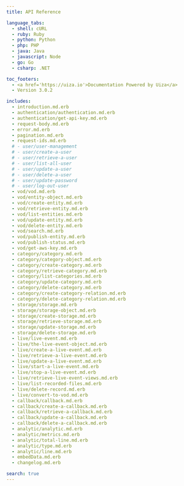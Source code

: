 ```yaml
---
title: API Reference

language_tabs:
  - shell: cURL
  - ruby: Ruby
  - python: Python
  - php: PHP
  - java: Java
  - javascript: Node
  - go: Go
  - csharp: .NET

toc_footers:
  - <a href='https://uiza.io'>Documentation Powered by Uiza</a>
  - Version 3.0.2

includes:
  - introduction.md.erb
  - authentication/authentication.md.erb
  - authentication/get-api-key.md.erb
  - request-body.md.erb
  - error.md.erb
  - pagination.md.erb
  - request-ids.md.erb
  # - user/user-management
  # - user/create-a-user
  # - user/retrieve-a-user
  # - user/list-all-user
  # - user/update-a-user
  # - user/delete-a-user
  # - user/update-password
  # - user/log-out-user
  - vod/vod.md.erb
  - vod/entity-object.md.erb
  - vod/create-entity.md.erb
  - vod/retrieve-entity.md.erb
  - vod/list-entities.md.erb
  - vod/update-entity.md.erb
  - vod/delete-entity.md.erb
  - vod/search.md.erb
  - vod/publish-entity.md.erb
  - vod/publish-status.md.erb
  - vod/get-aws-key.md.erb
  - category/category.md.erb
  - category/category-object.md.erb
  - category/create-category.md.erb
  - category/retrieve-category.md.erb
  - category/list-categories.md.erb
  - category/update-category.md.erb
  - category/delete-category.md.erb
  - category/create-category-relation.md.erb
  - category/delete-category-relation.md.erb
  - storage/storage.md.erb
  - storage/storage-object.md.erb
  - storage/create-storage.md.erb
  - storage/retrieve-storage.md.erb
  - storage/update-storage.md.erb
  - storage/delete-storage.md.erb
  - live/live-event.md.erb
  - live/the-live-event-object.md.erb
  - live/create-a-live-event.md.erb
  - live/retrieve-a-live-event.md.erb
  - live/update-a-live-event.md.erb
  - live/start-a-live-event.md.erb
  - live/stop-a-live-event.md.erb
  - live/retrieve-live-event-views.md.erb
  - live/list-recorded-files.md.erb
  - live/delete-record.md.erb
  - live/convert-to-vod.md.erb
  - callback/callback.md.erb
  - callback/create-a-callback.md.erb
  - callback/retrieve-a-callback.md.erb
  - callback/update-a-callback.md.erb
  - callback/delete-a-callback.md.erb
  - analytic/analytic.md.erb
  - analytic/metrics.md.erb
  - analytic/total-line.md.erb
  - analytic/type.md.erb
  - analytic/line.md.erb
  - embedData.md.erb
  - changelog.md.erb

search: true
---
```

